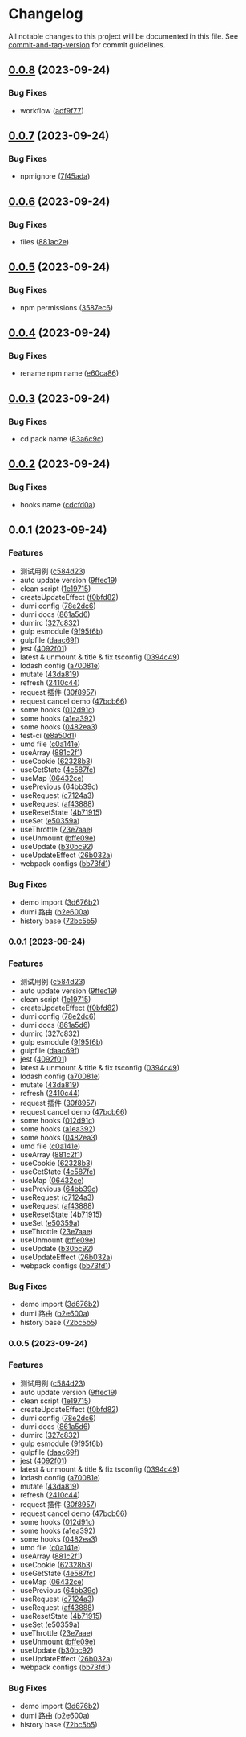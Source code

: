 # Changelog

All notable changes to this project will be documented in this file. See [commit-and-tag-version](https://github.com/absolute-version/commit-and-tag-version) for commit guidelines.

## [0.0.8](https://github.com/joe-leong/q-hooks/compare/v0.0.7...v0.0.8) (2023-09-24)


### Bug Fixes

* workflow ([adf9f77](https://github.com/joe-leong/q-hooks/commit/adf9f773891da310d26a69ebd2fc9cedb39c97f6))

## [0.0.7](https://github.com/joe-leong/q-hooks/compare/v0.0.6...v0.0.7) (2023-09-24)


### Bug Fixes

* npmignore ([7f45ada](https://github.com/joe-leong/q-hooks/commit/7f45adaa5567d9d950f4033520e2e6babfc57b95))

## [0.0.6](https://github.com/joe-leong/q-hooks/compare/v0.0.5...v0.0.6) (2023-09-24)


### Bug Fixes

* files ([881ac2e](https://github.com/joe-leong/q-hooks/commit/881ac2ed821f0134f9e792c786f92ed364ea9e65))

## [0.0.5](https://github.com/joe-leong/q-hooks/compare/v0.0.4...v0.0.5) (2023-09-24)


### Bug Fixes

* npm permissions ([3587ec6](https://github.com/joe-leong/q-hooks/commit/3587ec67ac160c6efee47e8c90110b366b17e27f))

## [0.0.4](https://github.com/joe-leong/q-hooks/compare/v0.0.3...v0.0.4) (2023-09-24)


### Bug Fixes

* rename npm name ([e60ca86](https://github.com/joe-leong/q-hooks/commit/e60ca861db83462911a0d893d437f6c5567c9b4f))

## [0.0.3](https://github.com/joe-leong/q-hooks/compare/v0.0.2...v0.0.3) (2023-09-24)


### Bug Fixes

* cd pack name ([83a6c9c](https://github.com/joe-leong/q-hooks/commit/83a6c9c19647482aa3a8727befec6961150cb232))

## [0.0.2](https://github.com/joe-leong/q-hooks/compare/v0.0.1...v0.0.2) (2023-09-24)


### Bug Fixes

* hooks name ([cdcfd0a](https://github.com/joe-leong/q-hooks/commit/cdcfd0a0a07c1d66a53fdabf5ad1e5688e54c998))

## 0.0.1 (2023-09-24)


### Features

* 测试用例 ([c584d23](https://github.com/joe-leong/q-hooks/commit/c584d2397c531ae9df7161dcdec1de967b29642b))
* auto update version ([9ffec19](https://github.com/joe-leong/q-hooks/commit/9ffec19cab5a3190f9e643d355c164360bc55c6f))
* clean script ([1e19715](https://github.com/joe-leong/q-hooks/commit/1e19715b0499e4fc895c08b256416f4f10585c35))
* createUpdateEffect ([f0bfd82](https://github.com/joe-leong/q-hooks/commit/f0bfd82231c41939ec9f91103969839ccef4e97d))
* dumi config ([78e2dc6](https://github.com/joe-leong/q-hooks/commit/78e2dc6b27a87b5bc4b6974060f129d856ce7752))
* dumi docs ([861a5d6](https://github.com/joe-leong/q-hooks/commit/861a5d6ba570ca976639840eb7dc743d74739c1e))
* dumirc ([327c832](https://github.com/joe-leong/q-hooks/commit/327c832117e5df5d132430a613f240ffda8f5095))
* gulp esmodule ([9f95f6b](https://github.com/joe-leong/q-hooks/commit/9f95f6b641fa9dad6b417e7ecb27d3fa265dcc5b))
* gulpfile ([daac69f](https://github.com/joe-leong/q-hooks/commit/daac69f2feb4b03db0ee27adf7f177eb3a624e83))
* jest ([4092f01](https://github.com/joe-leong/q-hooks/commit/4092f01c7f5f1c59b650ec40f3af41cd222809dd))
* latest & unmount & title & fix tsconfig ([0394c49](https://github.com/joe-leong/q-hooks/commit/0394c490949d28422bdf58b445427af56307ecf9))
* lodash config ([a70081e](https://github.com/joe-leong/q-hooks/commit/a70081ed86cb8d6fd89bdbf1770df64841d5196e))
* mutate ([43da819](https://github.com/joe-leong/q-hooks/commit/43da8193bbcab5904cc3df5154bfece5d2bf9b01))
* refresh ([2410c44](https://github.com/joe-leong/q-hooks/commit/2410c44507db98b6c18f43601f5489b27e584346))
* request 插件 ([30f8957](https://github.com/joe-leong/q-hooks/commit/30f8957f0168a2d8f1c6c1dbef9ef682542deb3c))
* request cancel demo ([47bcb66](https://github.com/joe-leong/q-hooks/commit/47bcb66fad3f3122d7caf581e5e45e06798f51ef))
* some hooks ([012d91c](https://github.com/joe-leong/q-hooks/commit/012d91c4f841ce7c5d00b6ea66d944954f008b11))
* some hooks ([a1ea392](https://github.com/joe-leong/q-hooks/commit/a1ea3925dfcb25c94ccdedf627a3cd34e0754c88))
* some hooks ([0482ea3](https://github.com/joe-leong/q-hooks/commit/0482ea34427d69545ed923a024a3c36aa765d521))
* test-ci ([e8a50d1](https://github.com/joe-leong/q-hooks/commit/e8a50d1c67e55cbc190f5fdc451e7728ac97898c))
* umd file ([c0a141e](https://github.com/joe-leong/q-hooks/commit/c0a141eab936c90495e424fb2eac6368c06f08a5))
* useArray ([881c2f1](https://github.com/joe-leong/q-hooks/commit/881c2f18bad5bd6a45c6b35df642274ffbf8aa7f))
* useCookie ([62328b3](https://github.com/joe-leong/q-hooks/commit/62328b3be31005fe6ef3f4db7625b2b085c4fb4f))
* useGetState ([4e587fc](https://github.com/joe-leong/q-hooks/commit/4e587fc30c240a69d1c284def09bafa54c05ed2a))
* useMap ([06432ce](https://github.com/joe-leong/q-hooks/commit/06432ce6fde6fb26910df93dfae5aa509f58a742))
* usePrevious ([64bb39c](https://github.com/joe-leong/q-hooks/commit/64bb39c78c340e6dfd291164387c73ae7e53f843))
* useRequest ([c7124a3](https://github.com/joe-leong/q-hooks/commit/c7124a3094cbe2cc7149b510670e6fae428ee594))
* useRequest ([af43888](https://github.com/joe-leong/q-hooks/commit/af43888ac0cbb450e5eeb6843c4c5da441d196a7))
* useResetState ([4b71915](https://github.com/joe-leong/q-hooks/commit/4b71915833b2a6e083d123dc62a07e8546993e12))
* useSet ([e50359a](https://github.com/joe-leong/q-hooks/commit/e50359aa985c139ea5642bfb38199576846beeb5))
* useThrottle ([23e7aae](https://github.com/joe-leong/q-hooks/commit/23e7aaef8c67a3afefe14a149cc445b25b176f0c))
* useUnmount ([bffe09e](https://github.com/joe-leong/q-hooks/commit/bffe09e15c5da7e619a41cb4b95255b2db860dbb))
* useUpdate ([b30bc92](https://github.com/joe-leong/q-hooks/commit/b30bc922a74c065726c549a815e125af13dba88a))
* useUpdateEffect ([26b032a](https://github.com/joe-leong/q-hooks/commit/26b032a9a332ea4e8de9d311cfaf3e662dc97b71))
* webpack configs ([bb73fd1](https://github.com/joe-leong/q-hooks/commit/bb73fd11132af8d5926dd9945424e5c1441106bd))


### Bug Fixes

* demo import ([3d676b2](https://github.com/joe-leong/q-hooks/commit/3d676b2151257b8d0b22e044bc9f4c0ea3476588))
* dumi 路由 ([b2e600a](https://github.com/joe-leong/q-hooks/commit/b2e600afe62de02cde7911304089a41b6b19b366))
* history base ([72bc5b5](https://github.com/joe-leong/q-hooks/commit/72bc5b5c2a5f7e096f0e8f4c44cb4a8cf714ef8c))

### 0.0.1 (2023-09-24)


### Features

* 测试用例 ([c584d23](https://github.com/joe-leong/q-hooks/commit/c584d2397c531ae9df7161dcdec1de967b29642b))
* auto update version ([9ffec19](https://github.com/joe-leong/q-hooks/commit/9ffec19cab5a3190f9e643d355c164360bc55c6f))
* clean script ([1e19715](https://github.com/joe-leong/q-hooks/commit/1e19715b0499e4fc895c08b256416f4f10585c35))
* createUpdateEffect ([f0bfd82](https://github.com/joe-leong/q-hooks/commit/f0bfd82231c41939ec9f91103969839ccef4e97d))
* dumi config ([78e2dc6](https://github.com/joe-leong/q-hooks/commit/78e2dc6b27a87b5bc4b6974060f129d856ce7752))
* dumi docs ([861a5d6](https://github.com/joe-leong/q-hooks/commit/861a5d6ba570ca976639840eb7dc743d74739c1e))
* dumirc ([327c832](https://github.com/joe-leong/q-hooks/commit/327c832117e5df5d132430a613f240ffda8f5095))
* gulp esmodule ([9f95f6b](https://github.com/joe-leong/q-hooks/commit/9f95f6b641fa9dad6b417e7ecb27d3fa265dcc5b))
* gulpfile ([daac69f](https://github.com/joe-leong/q-hooks/commit/daac69f2feb4b03db0ee27adf7f177eb3a624e83))
* jest ([4092f01](https://github.com/joe-leong/q-hooks/commit/4092f01c7f5f1c59b650ec40f3af41cd222809dd))
* latest & unmount & title & fix tsconfig ([0394c49](https://github.com/joe-leong/q-hooks/commit/0394c490949d28422bdf58b445427af56307ecf9))
* lodash config ([a70081e](https://github.com/joe-leong/q-hooks/commit/a70081ed86cb8d6fd89bdbf1770df64841d5196e))
* mutate ([43da819](https://github.com/joe-leong/q-hooks/commit/43da8193bbcab5904cc3df5154bfece5d2bf9b01))
* refresh ([2410c44](https://github.com/joe-leong/q-hooks/commit/2410c44507db98b6c18f43601f5489b27e584346))
* request 插件 ([30f8957](https://github.com/joe-leong/q-hooks/commit/30f8957f0168a2d8f1c6c1dbef9ef682542deb3c))
* request cancel demo ([47bcb66](https://github.com/joe-leong/q-hooks/commit/47bcb66fad3f3122d7caf581e5e45e06798f51ef))
* some hooks ([012d91c](https://github.com/joe-leong/q-hooks/commit/012d91c4f841ce7c5d00b6ea66d944954f008b11))
* some hooks ([a1ea392](https://github.com/joe-leong/q-hooks/commit/a1ea3925dfcb25c94ccdedf627a3cd34e0754c88))
* some hooks ([0482ea3](https://github.com/joe-leong/q-hooks/commit/0482ea34427d69545ed923a024a3c36aa765d521))
* umd file ([c0a141e](https://github.com/joe-leong/q-hooks/commit/c0a141eab936c90495e424fb2eac6368c06f08a5))
* useArray ([881c2f1](https://github.com/joe-leong/q-hooks/commit/881c2f18bad5bd6a45c6b35df642274ffbf8aa7f))
* useCookie ([62328b3](https://github.com/joe-leong/q-hooks/commit/62328b3be31005fe6ef3f4db7625b2b085c4fb4f))
* useGetState ([4e587fc](https://github.com/joe-leong/q-hooks/commit/4e587fc30c240a69d1c284def09bafa54c05ed2a))
* useMap ([06432ce](https://github.com/joe-leong/q-hooks/commit/06432ce6fde6fb26910df93dfae5aa509f58a742))
* usePrevious ([64bb39c](https://github.com/joe-leong/q-hooks/commit/64bb39c78c340e6dfd291164387c73ae7e53f843))
* useRequest ([c7124a3](https://github.com/joe-leong/q-hooks/commit/c7124a3094cbe2cc7149b510670e6fae428ee594))
* useRequest ([af43888](https://github.com/joe-leong/q-hooks/commit/af43888ac0cbb450e5eeb6843c4c5da441d196a7))
* useResetState ([4b71915](https://github.com/joe-leong/q-hooks/commit/4b71915833b2a6e083d123dc62a07e8546993e12))
* useSet ([e50359a](https://github.com/joe-leong/q-hooks/commit/e50359aa985c139ea5642bfb38199576846beeb5))
* useThrottle ([23e7aae](https://github.com/joe-leong/q-hooks/commit/23e7aaef8c67a3afefe14a149cc445b25b176f0c))
* useUnmount ([bffe09e](https://github.com/joe-leong/q-hooks/commit/bffe09e15c5da7e619a41cb4b95255b2db860dbb))
* useUpdate ([b30bc92](https://github.com/joe-leong/q-hooks/commit/b30bc922a74c065726c549a815e125af13dba88a))
* useUpdateEffect ([26b032a](https://github.com/joe-leong/q-hooks/commit/26b032a9a332ea4e8de9d311cfaf3e662dc97b71))
* webpack configs ([bb73fd1](https://github.com/joe-leong/q-hooks/commit/bb73fd11132af8d5926dd9945424e5c1441106bd))


### Bug Fixes

* demo import ([3d676b2](https://github.com/joe-leong/q-hooks/commit/3d676b2151257b8d0b22e044bc9f4c0ea3476588))
* dumi 路由 ([b2e600a](https://github.com/joe-leong/q-hooks/commit/b2e600afe62de02cde7911304089a41b6b19b366))
* history base ([72bc5b5](https://github.com/joe-leong/q-hooks/commit/72bc5b5c2a5f7e096f0e8f4c44cb4a8cf714ef8c))

### 0.0.5 (2023-09-24)


### Features

* 测试用例 ([c584d23](https://github.com/joe-leong/q-hooks/commit/c584d2397c531ae9df7161dcdec1de967b29642b))
* auto update version ([9ffec19](https://github.com/joe-leong/q-hooks/commit/9ffec19cab5a3190f9e643d355c164360bc55c6f))
* clean script ([1e19715](https://github.com/joe-leong/q-hooks/commit/1e19715b0499e4fc895c08b256416f4f10585c35))
* createUpdateEffect ([f0bfd82](https://github.com/joe-leong/q-hooks/commit/f0bfd82231c41939ec9f91103969839ccef4e97d))
* dumi config ([78e2dc6](https://github.com/joe-leong/q-hooks/commit/78e2dc6b27a87b5bc4b6974060f129d856ce7752))
* dumi docs ([861a5d6](https://github.com/joe-leong/q-hooks/commit/861a5d6ba570ca976639840eb7dc743d74739c1e))
* dumirc ([327c832](https://github.com/joe-leong/q-hooks/commit/327c832117e5df5d132430a613f240ffda8f5095))
* gulp esmodule ([9f95f6b](https://github.com/joe-leong/q-hooks/commit/9f95f6b641fa9dad6b417e7ecb27d3fa265dcc5b))
* gulpfile ([daac69f](https://github.com/joe-leong/q-hooks/commit/daac69f2feb4b03db0ee27adf7f177eb3a624e83))
* jest ([4092f01](https://github.com/joe-leong/q-hooks/commit/4092f01c7f5f1c59b650ec40f3af41cd222809dd))
* latest & unmount & title & fix tsconfig ([0394c49](https://github.com/joe-leong/q-hooks/commit/0394c490949d28422bdf58b445427af56307ecf9))
* lodash config ([a70081e](https://github.com/joe-leong/q-hooks/commit/a70081ed86cb8d6fd89bdbf1770df64841d5196e))
* mutate ([43da819](https://github.com/joe-leong/q-hooks/commit/43da8193bbcab5904cc3df5154bfece5d2bf9b01))
* refresh ([2410c44](https://github.com/joe-leong/q-hooks/commit/2410c44507db98b6c18f43601f5489b27e584346))
* request 插件 ([30f8957](https://github.com/joe-leong/q-hooks/commit/30f8957f0168a2d8f1c6c1dbef9ef682542deb3c))
* request cancel demo ([47bcb66](https://github.com/joe-leong/q-hooks/commit/47bcb66fad3f3122d7caf581e5e45e06798f51ef))
* some hooks ([012d91c](https://github.com/joe-leong/q-hooks/commit/012d91c4f841ce7c5d00b6ea66d944954f008b11))
* some hooks ([a1ea392](https://github.com/joe-leong/q-hooks/commit/a1ea3925dfcb25c94ccdedf627a3cd34e0754c88))
* some hooks ([0482ea3](https://github.com/joe-leong/q-hooks/commit/0482ea34427d69545ed923a024a3c36aa765d521))
* umd file ([c0a141e](https://github.com/joe-leong/q-hooks/commit/c0a141eab936c90495e424fb2eac6368c06f08a5))
* useArray ([881c2f1](https://github.com/joe-leong/q-hooks/commit/881c2f18bad5bd6a45c6b35df642274ffbf8aa7f))
* useCookie ([62328b3](https://github.com/joe-leong/q-hooks/commit/62328b3be31005fe6ef3f4db7625b2b085c4fb4f))
* useGetState ([4e587fc](https://github.com/joe-leong/q-hooks/commit/4e587fc30c240a69d1c284def09bafa54c05ed2a))
* useMap ([06432ce](https://github.com/joe-leong/q-hooks/commit/06432ce6fde6fb26910df93dfae5aa509f58a742))
* usePrevious ([64bb39c](https://github.com/joe-leong/q-hooks/commit/64bb39c78c340e6dfd291164387c73ae7e53f843))
* useRequest ([c7124a3](https://github.com/joe-leong/q-hooks/commit/c7124a3094cbe2cc7149b510670e6fae428ee594))
* useRequest ([af43888](https://github.com/joe-leong/q-hooks/commit/af43888ac0cbb450e5eeb6843c4c5da441d196a7))
* useResetState ([4b71915](https://github.com/joe-leong/q-hooks/commit/4b71915833b2a6e083d123dc62a07e8546993e12))
* useSet ([e50359a](https://github.com/joe-leong/q-hooks/commit/e50359aa985c139ea5642bfb38199576846beeb5))
* useThrottle ([23e7aae](https://github.com/joe-leong/q-hooks/commit/23e7aaef8c67a3afefe14a149cc445b25b176f0c))
* useUnmount ([bffe09e](https://github.com/joe-leong/q-hooks/commit/bffe09e15c5da7e619a41cb4b95255b2db860dbb))
* useUpdate ([b30bc92](https://github.com/joe-leong/q-hooks/commit/b30bc922a74c065726c549a815e125af13dba88a))
* useUpdateEffect ([26b032a](https://github.com/joe-leong/q-hooks/commit/26b032a9a332ea4e8de9d311cfaf3e662dc97b71))
* webpack configs ([bb73fd1](https://github.com/joe-leong/q-hooks/commit/bb73fd11132af8d5926dd9945424e5c1441106bd))


### Bug Fixes

* demo import ([3d676b2](https://github.com/joe-leong/q-hooks/commit/3d676b2151257b8d0b22e044bc9f4c0ea3476588))
* dumi 路由 ([b2e600a](https://github.com/joe-leong/q-hooks/commit/b2e600afe62de02cde7911304089a41b6b19b366))
* history base ([72bc5b5](https://github.com/joe-leong/q-hooks/commit/72bc5b5c2a5f7e096f0e8f4c44cb4a8cf714ef8c))
